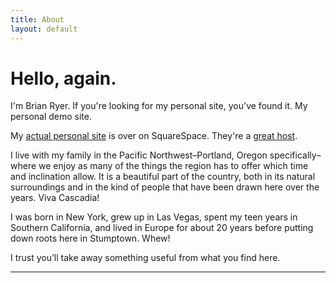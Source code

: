```yaml
---
title: About
layout: default
---
```


# Hello, again.

I'm Brian Ryer. If you're looking for my personal site, you've found it. My personal demo site.

My [actual personal site](https://brianryer.com/about) is over on SquareSpace. They're a [great host](https://squarespace.com).

I live with my family in the Pacific Northwest–Portland, Oregon specifically–where we enjoy as many of the things the region has to offer which time and inclination allow. It is a beautiful part of the country, both in its natural surroundings and in the kind of people that have been drawn here over the years. Viva Cascadia!

I was born in New York, grew up in Las Vegas, spent my teen years in Southern California, and lived in Europe for about 20 years before putting down roots here in Stumptown. Whew!

I trust you’ll take away something useful from what you find here. 

---
